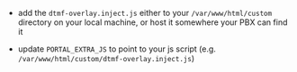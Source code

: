 - add the `dtmf-overlay.inject.js` either to your `/var/www/html/custom` directory on your local machine, or host it somewhere your PBX can find it

- update `PORTAL_EXTRA_JS` to point to your js script (e.g. `/var/www/html/custom/dtmf-overlay.inject.js`)

